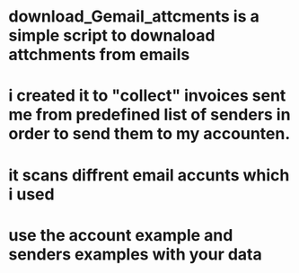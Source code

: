 # download_Gemail_attcments is a simple script to downaload attchments from emails
# i created it to "collect" invoices sent me from predefined list of senders in order to send them to my accounten. 
# it scans diffrent email accunts which i used
# use the account example and senders examples with your data
